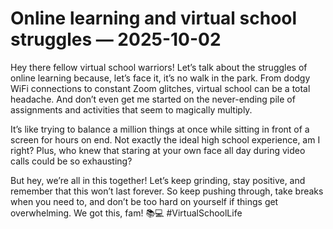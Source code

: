 # Online learning and virtual school struggles — 2025-10-02

Hey there fellow virtual school warriors! Let’s talk about the struggles of online learning because, let’s face it, it’s no walk in the park. From dodgy WiFi connections to constant Zoom glitches, virtual school can be a total headache. And don’t even get me started on the never-ending pile of assignments and activities that seem to magically multiply.

It’s like trying to balance a million things at once while sitting in front of a screen for hours on end. Not exactly the ideal high school experience, am I right? Plus, who knew that staring at your own face all day during video calls could be so exhausting?

But hey, we’re all in this together! Let’s keep grinding, stay positive, and remember that this won’t last forever. So keep pushing through, take breaks when you need to, and don’t be too hard on yourself if things get overwhelming. We got this, fam! 📚💻 #VirtualSchoolLife